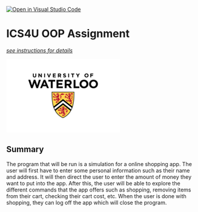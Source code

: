 [![Open in Visual Studio Code](https://classroom.github.com/assets/open-in-vscode-c66648af7eb3fe8bc4f294546bfd86ef473780cde1dea487d3c4ff354943c9ae.svg)](https://classroom.github.com/online_ide?assignment_repo_id=9233242&assignment_repo_type=AssignmentRepo)
# ICS4U OOP Assignment

[*see instructions for details*](Instructions.md)

<img src="https://github.com/SACHSTech/careers-in-computer-science-Alexyounggg/blob/main/university-of-waterloo-vertical-logo-300x195.png">

## Summary
The program that will be run is a simulation for a online shopping app. The user will first have to enter some personal information such as their name and address. It will then direct the user to enter the amount of money they want to put into the app. After this, the user will be able to explore the different commands that the app offers such as shopping, removing items from their cart, checking their cart cost, etc. When the user is done with shopping, they can log off the app which will close the program. 
